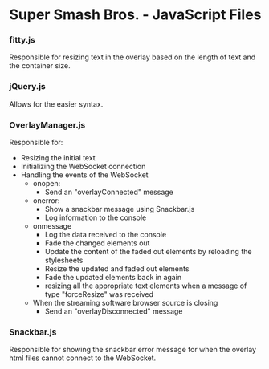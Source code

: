﻿# Super Smash Bros. - JavaScript Files

### fitty.js

Responsible for resizing text in the overlay based on the length of text and the container size.

### jQuery.js

Allows for the easier syntax.

### OverlayManager.js

Responsible for:
- Resizing the initial text
- Initializing the WebSocket connection
- Handling the events of the WebSocket
	- onopen:
		- Send an "overlayConnected" message
	- onerror:
		- Show a snackbar message using Snackbar.js
		- Log information to the console
	- onmessage
		- Log the data received to the console
		- Fade the changed elements out
		- Update the content of the faded out elements by reloading the stylesheets
		- Resize the updated and faded out elements
		- Fade the updated elements back in again
		- resizing all the appropriate text elements when a message of type "forceResize" was received
	- When the streaming software browser source is closing
		- Send an "overlayDisconnected" message

### Snackbar.js

Responsible for showing the snackbar error message for when the overlay html files cannot connect to the WebSocket.
